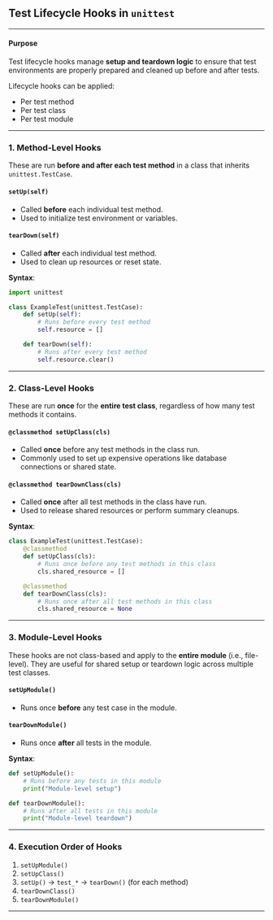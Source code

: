 ## Test Lifecycle Hooks in `unittest`

---

#### **Purpose**

Test lifecycle hooks manage **setup and teardown logic** to ensure that test environments are properly prepared and cleaned up before and after tests.

Lifecycle hooks can be applied:

* Per test method
* Per test class
* Per test module

---

### **1. Method-Level Hooks**

These are run **before and after each test method** in a class that inherits `unittest.TestCase`.

#### `setUp(self)`

* Called **before** each individual test method.
* Used to initialize test environment or variables.

#### `tearDown(self)`

* Called **after** each individual test method.
* Used to clean up resources or reset state.

**Syntax**:

```python
import unittest

class ExampleTest(unittest.TestCase):
    def setUp(self):
        # Runs before every test method
        self.resource = []

    def tearDown(self):
        # Runs after every test method
        self.resource.clear()
```

---

### **2. Class-Level Hooks**

These are run **once** for the **entire test class**, regardless of how many test methods it contains.

#### `@classmethod setUpClass(cls)`

* Called **once** before any test methods in the class run.
* Commonly used to set up expensive operations like database connections or shared state.

#### `@classmethod tearDownClass(cls)`

* Called **once** after all test methods in the class have run.
* Used to release shared resources or perform summary cleanups.

**Syntax**:

```python
class ExampleTest(unittest.TestCase):
    @classmethod
    def setUpClass(cls):
        # Runs once before any test methods in this class
        cls.shared_resource = []

    @classmethod
    def tearDownClass(cls):
        # Runs once after all test methods in this class
        cls.shared_resource = None
```

---

### **3. Module-Level Hooks**

These hooks are not class-based and apply to the **entire module** (i.e., file-level).
They are useful for shared setup or teardown logic across multiple test classes.

#### `setUpModule()`

* Runs once **before** any test case in the module.

#### `tearDownModule()`

* Runs once **after** all tests in the module.

**Syntax**:

```python
def setUpModule():
    # Runs before any tests in this module
    print("Module-level setup")

def tearDownModule():
    # Runs after all tests in this module
    print("Module-level teardown")
```

---

### **4. Execution Order of Hooks**

1. `setUpModule()`
2. `setUpClass()`
3. `setUp()` → `test_*` → `tearDown()` (for each method)
4. `tearDownClass()`
5. `tearDownModule()`

---
